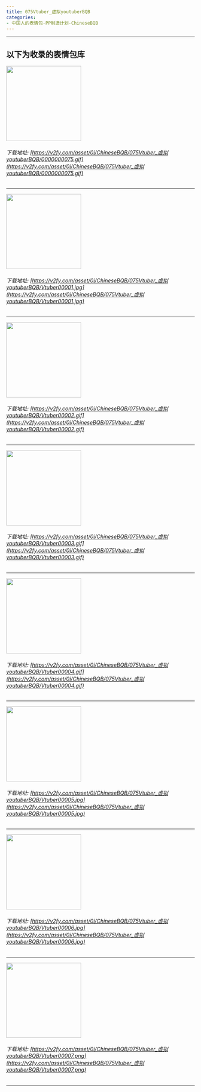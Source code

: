```yaml
---
title: 075Vtuber_虚拟youtuberBQB
categories:
- 中国人的表情包-PP制造计划-ChineseBQB
---
```


------
## 以下为收录的表情包库

<!-- more -->

<img height='200px' style='height:200px;'  src='https://v2fy.com/asset/0i/ChineseBQB/075Vtuber_虚拟youtuberBQB/0000000075.gif' data-original='https://v2fy.com/asset/0i/ChineseBQB/075Vtuber_虚拟youtuberBQB/0000000075.gif' /><br/><h6>下载地址: [https://v2fy.com/asset/0i/ChineseBQB/075Vtuber_虚拟youtuberBQB/0000000075.gif](https://v2fy.com/asset/0i/ChineseBQB/075Vtuber_虚拟youtuberBQB/0000000075.gif)</h6><hr/><img height='200px' style='height:200px;'  src='https://v2fy.com/asset/0i/ChineseBQB/075Vtuber_虚拟youtuberBQB/Vtuber00001.jpg' data-original='https://v2fy.com/asset/0i/ChineseBQB/075Vtuber_虚拟youtuberBQB/Vtuber00001.jpg' /><br/><h6>下载地址: [https://v2fy.com/asset/0i/ChineseBQB/075Vtuber_虚拟youtuberBQB/Vtuber00001.jpg](https://v2fy.com/asset/0i/ChineseBQB/075Vtuber_虚拟youtuberBQB/Vtuber00001.jpg)</h6><hr/><img height='200px' style='height:200px;'  src='https://v2fy.com/asset/0i/ChineseBQB/075Vtuber_虚拟youtuberBQB/Vtuber00002.gif' data-original='https://v2fy.com/asset/0i/ChineseBQB/075Vtuber_虚拟youtuberBQB/Vtuber00002.gif' /><br/><h6>下载地址: [https://v2fy.com/asset/0i/ChineseBQB/075Vtuber_虚拟youtuberBQB/Vtuber00002.gif](https://v2fy.com/asset/0i/ChineseBQB/075Vtuber_虚拟youtuberBQB/Vtuber00002.gif)</h6><hr/><img height='200px' style='height:200px;'  src='https://v2fy.com/asset/0i/ChineseBQB/075Vtuber_虚拟youtuberBQB/Vtuber00003.gif' data-original='https://v2fy.com/asset/0i/ChineseBQB/075Vtuber_虚拟youtuberBQB/Vtuber00003.gif' /><br/><h6>下载地址: [https://v2fy.com/asset/0i/ChineseBQB/075Vtuber_虚拟youtuberBQB/Vtuber00003.gif](https://v2fy.com/asset/0i/ChineseBQB/075Vtuber_虚拟youtuberBQB/Vtuber00003.gif)</h6><hr/><img height='200px' style='height:200px;'  src='https://v2fy.com/asset/0i/ChineseBQB/075Vtuber_虚拟youtuberBQB/Vtuber00004.gif' data-original='https://v2fy.com/asset/0i/ChineseBQB/075Vtuber_虚拟youtuberBQB/Vtuber00004.gif' /><br/><h6>下载地址: [https://v2fy.com/asset/0i/ChineseBQB/075Vtuber_虚拟youtuberBQB/Vtuber00004.gif](https://v2fy.com/asset/0i/ChineseBQB/075Vtuber_虚拟youtuberBQB/Vtuber00004.gif)</h6><hr/><img height='200px' style='height:200px;'  src='https://v2fy.com/asset/0i/ChineseBQB/075Vtuber_虚拟youtuberBQB/Vtuber00005.jpg' data-original='https://v2fy.com/asset/0i/ChineseBQB/075Vtuber_虚拟youtuberBQB/Vtuber00005.jpg' /><br/><h6>下载地址: [https://v2fy.com/asset/0i/ChineseBQB/075Vtuber_虚拟youtuberBQB/Vtuber00005.jpg](https://v2fy.com/asset/0i/ChineseBQB/075Vtuber_虚拟youtuberBQB/Vtuber00005.jpg)</h6><hr/><img height='200px' style='height:200px;'  src='https://v2fy.com/asset/0i/ChineseBQB/075Vtuber_虚拟youtuberBQB/Vtuber00006.jpg' data-original='https://v2fy.com/asset/0i/ChineseBQB/075Vtuber_虚拟youtuberBQB/Vtuber00006.jpg' /><br/><h6>下载地址: [https://v2fy.com/asset/0i/ChineseBQB/075Vtuber_虚拟youtuberBQB/Vtuber00006.jpg](https://v2fy.com/asset/0i/ChineseBQB/075Vtuber_虚拟youtuberBQB/Vtuber00006.jpg)</h6><hr/><img height='200px' style='height:200px;'  src='https://v2fy.com/asset/0i/ChineseBQB/075Vtuber_虚拟youtuberBQB/Vtuber00007.png' data-original='https://v2fy.com/asset/0i/ChineseBQB/075Vtuber_虚拟youtuberBQB/Vtuber00007.png' /><br/><h6>下载地址: [https://v2fy.com/asset/0i/ChineseBQB/075Vtuber_虚拟youtuberBQB/Vtuber00007.png](https://v2fy.com/asset/0i/ChineseBQB/075Vtuber_虚拟youtuberBQB/Vtuber00007.png)</h6><hr/>